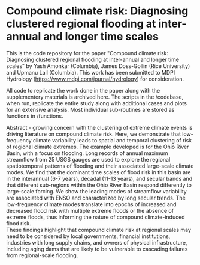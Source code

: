 # Compound climate risk: Diagnosing clustered regional flooding at inter-annual and longer time scales

This is the code repository for the paper "Compound climate risk: Diagnosing clustered regional flooding at inter-annual and longer time scales" by Yash Amonkar (Columbia), James Doss-Gollin (Rice University) and Upmanu Lall (Columbia). 
This work has been submitted to MDPI Hydrology (https://www.mdpi.com/journal/hydrology) for consideration.

All code to replicate the work done in the paper along with the supplementery materials is archived here. The scripts in the /codebase, when run, replicate the entire study along with additional cases and plots for an extensive analysis. Most individual sub-routines are stored as functions in /functions.
 
Abstract -  growing concern with the clustering of extreme climate events is driving literature on compound climate risk. 
Here, we demonstrate that low-frequency climate variability leads to spatial and temporal clustering of risk of regional climate extremes. 
The example developed is for the Ohio River Basin, with a focus on flooding.
Long records of annual maximum streamflow from 25 USGS gauges are used to explore the regional spatiotemporal patterns of flooding and their associated large-scale climate modes.
We find that the dominant time scales of flood risk in this basin are in the interannual (6-7 years), decadal (11-13 years), and secular bands and that different sub-regions within the Ohio River Basin respond differently to large-scale forcing.
We show the leading modes of streamflow variability are associated with ENSO and characterized by long secular trends. 
The low-frequency climate modes translate into epochs of increased and decreased flood risk with multiple extreme floods or the absence of extreme floods, thus informing the nature of compound climate-induced flood risk.  
These findings highlight that compound climate risk at regional scales may need to be considered by local governments, financial institutions, industries with long supply chains, and owners of physical infrastructure, including aging dams that are likely to be vulnerable to cascading failures from regional-scale flooding.
